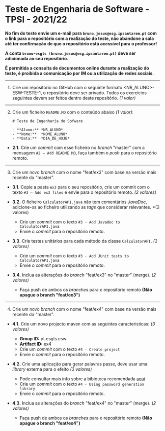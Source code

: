 # Teste de Engenharia de Software - TPSI - 2021/22

**No fim do teste envie um e-mail para `bruno.jesus@esg.ipsantarem.pt` com o link para o repositório com a realização do teste, não abandone a sala até ter confirmação de que o repositório está acessível para o professor!**

**A conta `bruno-esgts (bruno.jesus@esg.ipsantarem.pt)` deve ser adicionada ao seu repositório.**

**É permitida a consulta de documentos online durante a realização do teste, é proibida a comunicação por IM ou a utilização de redes sociais.**

---

1. Crie um repositório no GitHub com o seguinte formato <NR_ALUNO>-ESW-TESTE-1, o repositório deve ser privado.
Todos os exercícios seguintes devem ser feitos dentro deste repositório. *(1 valor)*

---

2. Crie um ficheiro `README.MD` com o conteúdo abaixo *(1 valor)*:

	```
	# Teste de Engenharia de Sofware

	- **Aluno:** *NR_ALUNO*
	- **Nome:**  *NOME_ALUNO*
	- **Data:**  *DIA_DE_HOJE*
	```

  - **2.1.** Crie um *commit* com esse ficheiro no *branch* "master" com a mensagem `#2 – Add README.MD`, faça também o *push* para o repositório remoto.

---

3. Crie um novo *branch* com o nome "feat/ex3" com base na versão mais recente do "master".

  - **3.1.** Copie a pasta `ex3` para o seu repositório, crie um commit com o texto `#3 – Add ex3 files` e envie para o repositório remoto. *(2 valores)*

  - **3.2.** O ficheiro `CalculatorAPI.java` não tem comentários *JavaDoc*, adicione-os ao ficheiro utilizando as *tags* que considerar relevantes. *(3 valores)

    - Crie um *commit* com o texto `#3 - Add Javadoc to CalculatorAPI.java`
    - Envie o *commit* para o repositório remoto.

  - **3.3.** Crie testes unitários para cada método da classe `CalculatorAPI`. *(3 valores)*

    - Crie um *commit* com o texto `#3 - Add JUnit tests to CalculatorAPI.java`
    - Envie o *commit* para o repositório remoto.

  - **3.4.** Inclua as alterações do *branch* "feat/ex3" no "master" (merge). *(2 valores)*

    - Faça push de ambos os *branches* para o repositório remoto **(Não apague o branch "feat/ex3")**

---

4. Crie um novo *branch* com o nome "feat/ex4" com base na versão mais recente do "master".

  - **4.1.** Crie um novo projecto maven com as seguintes caracteristicas: *(3 valores)*
    - **Group ID:** pt.esgts.esw
    - **Artifact ID:** ex4
    - Crie um *commit* com o texto `#4 - Create project`
    - Envie o *commit* para o repositório remoto.


  - **4.2.** Crie uma aplicação para gerar palavras passe, deve usar uma *library* externa para o efeito *(3 valores)*
    - Pode consultar mais info sobre a bibioteca recomendada [aqui](https://github.com/bruno-esgts/password-generator-lib)
    - Crie um *commit* com o texto `#4 - Using password generation library`
    - Envie o *commit* para o repositório remoto.
    
  - **4.3.** Inclua as alterações do *branch* "feat/ex4" no "master" (merge). *(2 valores)*
  
    - Faça push de ambos os *branches* para o repositório remoto **(Não apague o branch "feat/ex4")**

